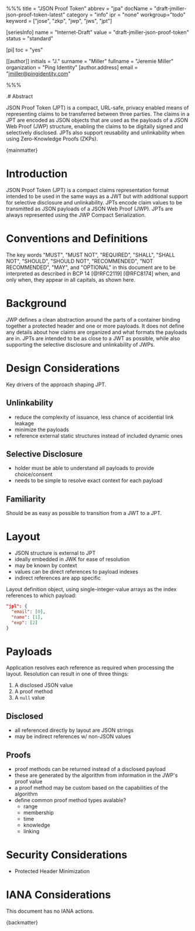 %%%
title = "JSON Proof Token"
abbrev = "jpa"
docName = "draft-jmiller-json-proof-token-latest"
category = "info"
ipr = "none"
workgroup="todo"
keyword = ["jose", "zkp", "jwp", "jws", "jpt"]

[seriesInfo]
name = "Internet-Draft"
value = "draft-jmiller-json-proof-token"
status = "standard"

[pi]
toc = "yes"

[[author]]
initials = "J."
surname = "Miller"
fullname = "Jeremie Miller"
organization = "Ping Identity"
  [author.address]
   email = "jmiller@pingidentity.com"

%%%

.# Abstract

JSON Proof Token (JPT) is a compact, URL-safe, privacy enabled means of representing claims to be transferred between three parties.  The claims in a JPT are encoded as JSON objects that are used as the payloads of a JSON Web Proof (JWP) structure, enabling the claims to be digitally signed and selectively disclosed.  JPTs also support reusability and unlinkability when using Zero-Knowledge Proofs (ZKPs).

{mainmatter}

# Introduction

JSON Proof Token (JPT) is a compact claims representation format intended to be used in the same ways as a JWT but with additional support for selective disclosure and unlinkability.  JPTs encode claim values to be transmitted as JSON payloads of a JSON Web Proof (JWP).  JPTs are always represented using the JWP Compact Serialization.

# Conventions and Definitions

The key words "MUST", "MUST NOT", "REQUIRED", "SHALL", "SHALL NOT", "SHOULD",
"SHOULD NOT", "RECOMMENDED", "NOT RECOMMENDED", "MAY", and "OPTIONAL" in this
document are to be interpreted as described in BCP 14 [@!RFC2119] [@RFC8174]
when, and only when, they appear in all capitals, as shown here.

# Background

JWP defines a clean abstraction around the parts of a container binding together a protected header and one or more payloads.  It does not define any details about how claims are organized and what formats the payloads are in.  JPTs are intended to be as close to a JWT as possible, while also supporting the selective disclosure and unlinkability of JWPs.

# Design Considerations

Key drivers of the approach shaping JPT.

## Unlinkability

* reduce the complexity of issuance, less chance of accidential link leakage
* minimize the payloads
* reference external static structures instead of included dynamic ones

## Selective Disclosure

* holder must be able to understand all payloads to provide choice/consent
* needs to be simple to resolve exact context for each payload

## Familiarity

Should be as easy as possible to transition from a JWT to a JPT.

# Layout

* JSON structure is external to JPT
* ideally embedded in JWK for ease of resolution
* may be known by context
* values can be direct references to payload indexes
* indirect references are app specific

Layout definition object, using single-integer-value arrays as the index references to which payload:
```json
"jpl": {
  "email": [0],
  "name": [1],
  "exp": [2]
}
```

# Payloads

Application resolves each reference as required when processing the layout.  Resolution can result in one of three things:
1. A disclosed JSON value
2. A proof method
3. A `null` value

## Disclosed

* all referenced directly by layout are JSON strings
* may be indirect references w/ non-JSON values

## Proofs

* proof methods can be returned instead of a disclosed payload
* these are generated by the algorithm from information in the JWP's proof value
* a proof method may be custom based on the capabilities of the algorithm
* define common proof method types avalable?
  * range
  * membership
  * time
  * knowledge
  * linking

# Security Considerations

* Protected Header Minimization


# IANA Considerations

This document has no IANA actions.

{backmatter}
